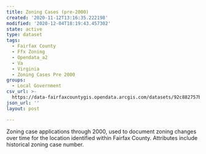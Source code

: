 ```yaml
---
title: Zoning Cases (pre-2000)
created: '2020-11-12T13:16:35.222198'
modified: '2020-12-04T18:19:43.457302'
state: active
type: dataset
tags:
  - Fairfax County
  - Ffx Zoning
  - Opendata_a2
  - Va
  - Virginia
  - Zoning Cases Pre 2000
groups:
  - Local Government
csv_url: >-
  https://data-fairfaxcountygis.opendata.arcgis.com/datasets/92c882757b794b94ae1aadfc024bf926_1.csv?outSR=%7B%22latestWkid%22%3A2283%2C%22wkid%22%3A102746%7D
json_url: ''
layout: post

---
```

Zoning case applications through 2000, used to document zoning changes over time for the location identified within Fairfax County. Attributes include historical zoning case number.
